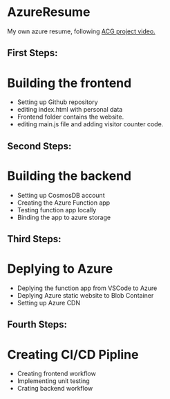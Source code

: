 # AzureResume
My own azure resume, following [ACG project video.](https://www.youtube.com/watch?v=ieYrBWmkfno&t=2834s)

## First Steps:
# Building the frontend
- Setting up Github repository 
- editing index.html with personal data
- Frontend folder contains the website.
- editing main.js file and adding visitor counter code.

## Second Steps:
# Building the backend
- Setting up CosmosDB account
- Creating the Azure Function app
- Testing function app locally
- Binding the app to azure storage

## Third Steps:
# Deplying to Azure
- Deplying the function app from VSCode to Azure 
- Deplying Azure static website to Blob Container
- Setting up Azure CDN

## Fourth Steps:
# Creating CI/CD Pipline
- Creating frontend workflow 
- Implementing unit testing
- Crating backend workflow
